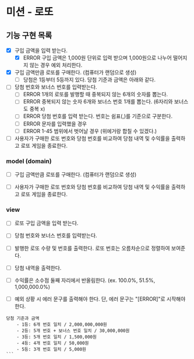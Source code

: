 # 미션 - 로또

## 기능 구현 목록
- [x] 구입 금액을 입력 받는다.
    - [x] ERROR 구입 금액은 1,000원 단위로 입력 받으며 1,000원으로 나누어 떨어지지 않는 경우 예외 처리한다.
- [x] 구입 금액만큼 로또를 구매한다. (컴퓨터가 랜덤으로 생성)
    - [ ] 당첨은 1등부터 5등까지 있다. 당첨 기준과 금액은 아래와 같다.
- [ ] 당첨 번호와 보너스 번호를 입력받는다.
    - [ ] ERROR 1개의 로또를 발행할 때 중복되지 않는 6개의 숫자를 뽑는다.
    - [ ] ERROR 중복되지 않는 숫자 6개와 보너스 번호 1개를 뽑는다. (6자리와 보너스도 중복 x)
    - [ ] ERROR 당첨 번호를 입력 받는다. 번호는 쉼표(,)를 기준으로 구분한다.
    - [ ] ERROR 문자를 입력했을 경우
    - [ ] ERROR 1-45 범위에서 벗어날 경우 (위에거랑 합칠 수 있겠다.)
- [ ] 사용자가 구매한 로또 번호와 당첨 번호를 비교하여 당첨 내역 및 수익률을 출력하고 로또 게임을 종료한다.

### model (domain)
- [ ] 구입 금액만큼 로또를 구매한다. (컴퓨터가 랜덤으로 생성)
- [ ] 사용자가 구매한 로또 번호와 당첨 번호를 비교하여 당첨 내역 및 수익률을 출력하고 로또 게임을 종료한다.


### view
- [ ] 로또 구입 금액을 입력 받는다.
- [ ] 당첨 번호와 보너스 번호를 입력받는다.
- [ ] 발행한 로또 수량 및 번호를 출력한다. 로또 번호는 오름차순으로 정렬하여 보여준다.
- [ ] 당첨 내역을 출력한다.
- [ ] 수익률은 소수점 둘째 자리에서 반올림한다. (ex. 100.0%, 51.5%, 1,000,000.0%)
- [ ] 예외 상황 시 에러 문구를 출력해야 한다. 단, 에러 문구는 "[ERROR]"로 시작해야 한다.




````
당첨 기준과 금액
    - 1등: 6개 번호 일치 / 2,000,000,000원
    - 2등: 5개 번호 + 보너스 번호 일치 / 30,000,000원
    - 3등: 5개 번호 일치 / 1,500,000원
    - 4등: 4개 번호 일치 / 50,000원
    - 5등: 3개 번호 일치 / 5,000원
```